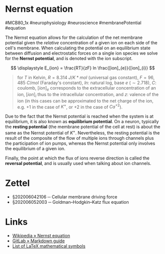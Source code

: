 # Nernst equation
#MCB80_1x #neurophysiology #neuroscience #membranePotential #equation

The Nernst equation allows for the calculation of the net membrane potential given the _relative_ concentration of a given ion on each side of the cell's membrane. When calculating the potential on an equilibrium state between diffusion and electrostatic forces on a single ion species we solve for the **Nernst potential**, and is denoted with the ion subscript.

$$
\displaystyle E_{ion} = \frac{RT}{zF} ln \frac{[ion]_{e}}{[ion]_{i}}
$$

> for $T$ in Kelvin, $R = 8.314\ J/K*mol$ (universal gas constant), $F = 96,485\ C/mol$ (Faraday's constant), $ln$: natural log, base $e$ $(\sim 2.718)$, $C$: coulomb, $[ion]_{e}$ corresponds to the extracellular concentration of an ion, $[ion]_{i}$ thus to the intracellular concentration, and $z$: valence of the ion (in this cases can be approximated to the net charge of the ion, e.g. $+1$ in the case of $K^{+}$, or $+2$ in the case of $Ca^{+2}$).

Due to the fact that the Nernst potential is reached when the system is at equilibrium, it is also known as **equilibrium potential**. On a neuron, typically the **resting potential** (the membrane potential of the cell at rest) is about the same as the Nernst potential of $K^{+}$. Nevertheless, the resting potential is the result of the composite of the flow of multiple ions through channels plus the participation of ion pumps, whereas the Nernst potential only involves the equilibrium of a given ion.

Finally, the point at which the flux of ions reverse direction is called the **reversal potential**, and is usually used when talking about ion channels.

# Zettel

- §202006042106 ─ Cellular membrane driving force
- §202006052003 ─ Goldman–Hodgkin–Katz flux equation

# Links

- [Wikipedia » Nernst equation](https://en.wikipedia.org/wiki/Nernst_equation)
- [GitLab » Markdown guide](https://about.gitlab.com/handbook/markdown-guide/)
- [List of LaTeX mathematical symbols](https://oeis.org/wiki/List_of_LaTeX_mathematical_symbols)